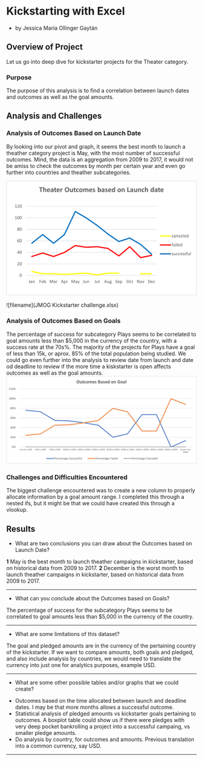 # Kickstarting with Excel

 * by Jessica María Ollinger Gaytán

## Overview of Project

Let us go into deep dive for kickstarter projects for the Theater category.

### Purpose

The purpose of this analysis is to find a correlation between launch dates and outcomes as well as the goal amounts.

## Analysis and Challenges


### Analysis of Outcomes Based on Launch Date

By looking into our pivot and graph, it seems the best month to launch a theather category project is May, with the most number of successful outcomes. Mind, the data is an aggregation from 2009 to 2017, it would not be amiss to check the outcomes by month per certain year and even go further into countries and theather subcategories.

![image_name](Theather_Outcomes_vs_Launch.png)

![filename](JMOG Kickstarter challenge.xlsx)


### Analysis of Outcomes Based on Goals

The percentage of success for subcategory Plays seems to be correlated to goal amounts less than $5,000 in the currency of the country, with a success rate at the 70s%. The majority of the projects for Plays have a goal of less than 15k, or aprox. 85% of the total population being studied. We could go even further into the analysis to review date from launch and date od deadline to review if the more time a kiskstarter is open affects outcomes as well as the goal amounts.
![image_name](Outcomes_vs_Goals.png)


### Challenges and Difficulties Encountered

The biggest challenge encountered was to create a new column to properly allocate information by a goal amount range. I completed this through a nested ifs, but it might be that we could have created this through a vlookup.


## Results

- What are two conclusions you can draw about the Outcomes based on Launch Date?

**1** May is the best month to launch theather campaigns in kickstarter, based on historical data from 2009 to 2017.
**2** December is the worst month to launch theather campaigns in kickstarter, based on historical data from 2009 to 2017.

---

- What can you conclude about the Outcomes based on Goals?

The percentage of success for the subcategory Plays seems to be correlated to goal amounts less than $5,000 in the currency of the country.

---

- What are some limitations of this dataset?

The goal and pledged amounts are in the currency of the pertaining country of the kickstarter. If we want to compare amounts, both goals and pledged, and also include analysis by countries, we would need to translate the currency into just one for analytics purposes, example USD.

---

- What are some other possible tables and/or graphs that we could create?

* Outcomes based on the time allocated between launch and deadline dates. I may be that more months allows a successful outcome.
* Statistical analysis of pledged amounts vs kickstarter goals pertaining to outcomes. A boxplot table could show us if there were pledges with very deep pocket bankrolling a project into a successful campaing, vs smaller pledge amounts.
* Do analysis by country, for outcomes and amounts. Previous translation into a common currency, say USD.

---

